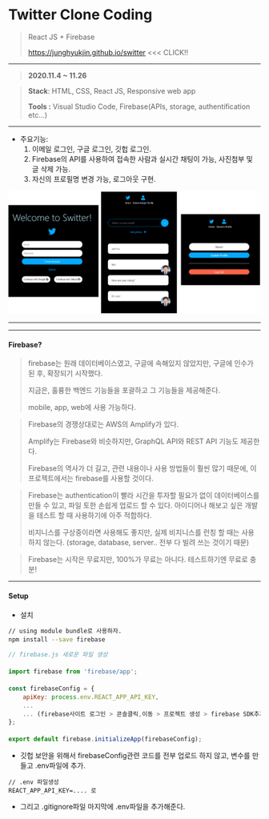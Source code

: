 # Twitter Clone Coding

> React JS + Firebase
>
> https://junghyukjin.github.io/switter <<< CLICK!!

----

> **2020.11.4 ~ 11.26**

> **Stack**: HTML, CSS, React JS, Responsive web app
>
> **Tools :** Visual Studio Code, Firebase(APIs, storage, authentification etc...)

---

- 주요기능: 
  1. 이메일 로그인, 구글 로그인, 깃헙 로그인.
  2. Firebase의 API를 사용하여 접속한 사람과 실시간 채팅이 가능, 사진첨부 및 글 삭제 가능.
  3. 자신의 프로필명 변경 가능, 로그아웃 구현.

<img src="README.assets/image-20201126213732173.png" alt="image-20201126213732173"  />

---

---

#### Firebase?

> firebase는 원래 데이터베이스였고, 구글에 속해있지 않았지만, 구글에 인수가 된 후, 확장되기 시작했다.
>
> 지금은, 훌륭한 백엔드 기능들을 포괄하고 그 기능들을 제공해준다.
>
> mobile, app, web에 사용 가능하다.

> Firebase의 경쟁상대로는 AWS의 Amplify가 있다.
>
> Amplify는 Firebase와 비슷하지만, GraphQL API와 REST API 기능도 제공한다.
>
> Firebase의 역사가 더 길고, 관련 내용이나 사용 방법들이 훨씬 많기 때문에, 이 프로젝트에서는 firebase를 사용할 것이다.

> Firebase는 authentication이 빨라 시간을 투자할 필요가 없이 데이터베이스를 만들 수 있고, 파일 토한 손쉽게 업로드 할 수 있다. 아이디어나 해보고 싶은 개발을 테스트 할 때 사용하기에 아주 적합하다.
>
> 비지니스를 구상중이라면 사용해도 좋지만, 실제 비지니스를 런칭 할 때는 사용하지 않는다. (storage, database, server.. 전부 다 빌려 쓰는 것이기 때문)

> Firebase는 시작은 무료지만, 100%가 무료는 아니다. 테스트하기엔 무료로 충분!

---

#### Setup

- 설치

```bash
// using module bundle로 사용하자.
npm install --save firebase
```

```js
// firebase.js 새로운 파일 생성

import firebase from 'firebase/app';

const firebaseConfig = {
	apiKey: process.env.REACT_APP_API_KEY,
	...
	... (firebase사이트 로그인 > 콘솔클릭,이동 > 프로젝트 생성 > firebase SDK추가 )
};

export default firebase.initializeApp(firebaseConfig);
```

- 깃헙 보안을 위해서 firebaseConfig관련 코드를 전부 업로드 하지 않고, 변수를 만들고 .env파일에 추가.

```
// .env 파일생성
REACT_APP_API_KEY=.... 로 
```

- 그리고 .gitignore파일 마지막에 .env파일을 추가해준다.

